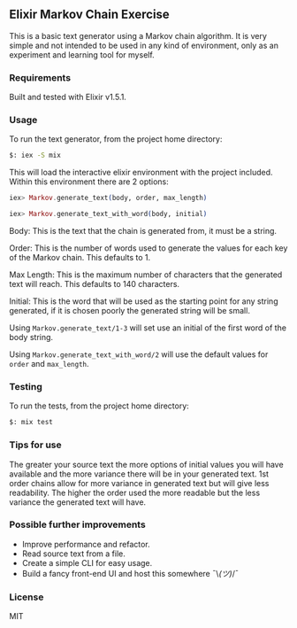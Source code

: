 
## Elixir Markov Chain Exercise

This is a basic text generator using a Markov chain algorithm. It is very simple and not intended to be used in any kind of environment, only as an experiment and learning tool for myself.

### Requirements
Built and tested with Elixir v1.5.1.

### Usage
To run the text generator, from the project home directory:
```bash
$: iex -S mix
```
This will load the interactive elixir environment with the project included. Within this environment there are 2 options:
```elixir
iex> Markov.generate_text(body, order, max_length)
```
```elixir
iex> Markov.generate_text_with_word(body, initial)
```

Body:
This is the text that the chain is generated from, it must be a string.

Order:
This is the number of words used to generate the values for each key of the Markov chain. This defaults to 1.

Max Length:
This is the maximum number of characters that the generated text will reach. This defaults to 140 characters.

Initial:
This is the word that will be used as the starting point for any string generated, if it is chosen poorly the generated string will be small.

Using `Markov.generate_text/1-3` will set use an initial of the first word of the body string.

Using `Markov.generate_text_with_word/2` will use the default values for `order` and `max_length`.

### Testing
To run the tests, from the project home directory:
```bash
$: mix test
```

### Tips for use
The greater your source text the more options of initial values you will have available and the more variance there will be in your generated text. 1st order chains allow for more variance in generated text but will give less readability. The higher the order used the more readable but the less variance the generated text will have.

### Possible further improvements
* Improve performance and refactor.
* Read source text from a file.
* Create a simple CLI for easy usage.
* Build a fancy front-end UI and host this somewhere ¯\\_(ツ)_/¯

### License
MIT

